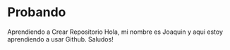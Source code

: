 # Probando
Aprendiendo a Crear Repositorio
Hola, mi nombre es Joaquin y aqui estoy aprendiendo a usar Github. Saludos!
